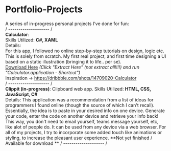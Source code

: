 # Portfolio-Projects
A series of in-progress personal projects I've done for fun:  
/ -------------------- /  
**Calculator**:  
Skills Utilized: **C#, XAML**  
Details:  
For this app, I followed no online step-by-step tutorials on design, logic etc. This is solely from scratch. My first real project, and first time designing a UI 
based on a static illustration (bringing it to life.. per se).  
[Download Here](https://github.com/sddiaz/Portfolio-Projects/files/9586536/Portfolio_Calculator.zip) *(Click "Extract Here" (not extract all!!!!) and run "Calculator.application - Shortcut")*   
Inspiration -> https://dribbble.com/shots/14709020-Calculator  
/ -------------------- /  
**Clippit (in-progress)**: Clipboard web app. 
Skills Utilized: **HTML, CSS, JavaScript, C#**  
Details: 
This application was a recommendation from a list of ideas for programmers I found online (though the source of which I can't recall). Essentially, the idea is to paste in your desired info on one device. Generate your code, enter the code on another device and retrieve your info back! This way, you don't need to email yourself, teams message yourself, etc, like alot of people do. It can be used from any device via a web browser. For all of my projects, I try to incorporate some added touch like animations or styling, to increase the pleasant user experience. 
**Not yet finished / Available for download ** 
/ -------------------- /  
